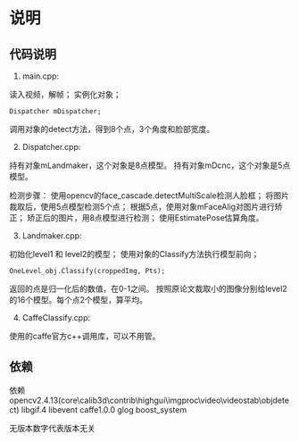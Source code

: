 # 说明

## 代码说明

1. main.cpp:

读入视频，解帧；
实例化对象；
```
Dispatcher mDispatcher;
```
调用对象的detect方法，得到8个点，3个角度和脸部宽度。

2. Dispatcher.cpp:

持有对象mLandmaker，这个对象是8点模型。
持有对象mDcnc，这个对象是5点模型。

检测步骤：
使用opencv的face_cascade.detectMultiScale检测人脸框；
将图片裁取后，使用5点模型检测5个点；
根据5点，使用对象mFaceAlig对图片进行矫正；
矫正后的图片，用8点模型进行检测；
使用EstimatePose估算角度。

3. Landmaker.cpp:

初始化level1 和 level2的模型；
使用对象的Classify方法执行模型前向；
```
OneLevel_obj.Classify(croppedImg, Pts);
```
返回的点是归一化后的数值，在0-1之间。
按照原论文裁取小的图像分别给level2的16个模型。每个点2个模型，算平均。

4. CaffeClassify.cpp:

使用的caffe官方c++调用库，可以不用管。

## 依赖

依赖opencv2.4.13(core\calib3d\contrib\highgui\imgproc\video\videostab\objdetect)
libgif.4
libevent
caffe1.0.0
glog
boost_system

无版本数字代表版本无关

